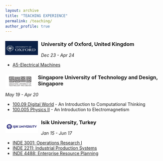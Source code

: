```yaml
---
layout: archive
title: "TEACHING EXPERIENCE"
permalink: /teaching/
author_profile: true
---
```


<div>
<img align="left" width="105" height="45" src="/images/oxford-logo.png" style="margin-right: 10px"> 
<h3>
University of Oxford, United Kingdom
</h3> 
</div> 

*Dec 23 - Apr 24*

* [A5-Electrical Machines](https://eng.ox.ac.uk/virtual-tour/electrical-lab/)

[//]: # (--------------------------------------------------------------------------------)

<div>
<img align="left" width="95" height="45" src="/images/sutd.png" style="margin-right: 10px"> 
<h3>
Singapore University of Technology and Design, Singapore
</h3> 
</div>

*May 19 - Apr 20*

* [100.09 Digital World](https://academics.sutd.edu.sg/science-math/courses/10009-digital-world) - An Introduction to Computational Thinking 
* [100.005 Physics II](https://epd.sutd.edu.sg/undergraduate-courses/10005-physics-ii/) - An Introduction to Electromagnetism

[//]: # (--------------------------------------------------------------------------------)

<div>
<img align="left" width="105" height="45" src="/images/isik2.jpg" style="margin-right: 10px"> 
<h3>
Isik University, Turkey
</h3> 
</div> 

*Jan 15 - Jun 17*

* [INDE 3001: Operations Research I](http://www.isikun.edu.tr/i/content/1014_1_INDE2001-OperationsResearch1.pdf)
* [INDE 2211: Industrial Production Systems](http://www.isikun.edu.tr/i/content/1014_1_INDE2211-IndustrialProductionSystems.pdf)
* [INDE 4488: Enterprise Resource Planning](http://www.isikun.edu.tr/i/content/1014_1_INDE4488-EnterpriseResourcePlanning(ERP).pdf)

